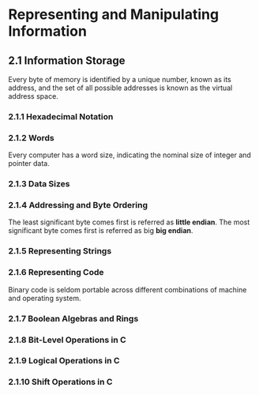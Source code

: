 Representing and Manipulating Information
=========================================

2.1 Information Storage
-----------------------

Every byte of memory is identified by a unique number, known as its address, and the set of all possible addresses is known as the virtual address space.

### 2.1.1 Hexadecimal Notation

### 2.1.2 Words

Every computer has a word size, indicating the nominal size of integer and pointer data.

### 2.1.3 Data Sizes

### 2.1.4 Addressing and Byte Ordering

The least significant byte comes first is referred as __little endian__.
The most significant byte comes first is referred as big __big endian__.

### 2.1.5 Representing Strings

### 2.1.6 Representing Code

Binary code is seldom portable across different combinations of machine and operating system.

### 2.1.7 Boolean Algebras and Rings

### 2.1.8 Bit-Level Operations in C

### 2.1.9 Logical Operations in C

### 2.1.10 Shift Operations in C


